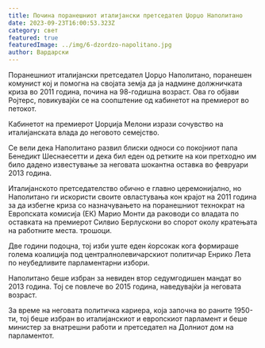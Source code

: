 ```yaml
---
title: Почина поранешниот италијански претседател Џорџо Наполитано
date: 2023-09-23T16:00:53.323Z
category: свет
featured: true
featuredImage: ../img/6-dzordzo-napolitano.jpg
author: Вардарски
---
```

Поранешниот италијански претседател Џорџо Наполитано, поранешен комунист кој и помогна на својата земја да ја надмине должничката криза во 2011 година, почина на 98-годишна возраст. Ова го објави Ројтерс, повикувајќи се на соопштение од кабинетот на премиерот во петокот.

Кабинетот на премиерот Џорџија Мелони изрази сочувство на италијанската влада до неговото семејство.

Се вели дека Наполитано развил блиски односи со покојниот папа Бенедикт Шеснаесетти и дека бил еден од ретките на кои претходно им било дадено известување за неговата шокантна оставка во февруари 2013 година.

Италијанското претседателство обично е главно церемонијално, но Наполитано ги искористи своите овластувања кон крајот на 2011 година за да избегне криза со назначувањето на поранешниот технократ на Европската комисија (ЕК) Марио Монти да раководи со владата по оставката на премиерот Силвио Берлускони во спорот околу кратењата на работните места. трошоци.

Две години подоцна, тој изби уште еден ќорсокак кога формираше голема коалиција под централнолевичарскиот политичар Енрико Лета по неубедливите парламентарни избори.

Наполитано беше избран за невиден втор седумгодишен мандат во 2013 година. Тој се повлече во 2015 година, наведувајќи ја неговата возраст.

За време на неговата политичка кариера, која започна во раните 1950-ти, тој беше избран во италијанскиот и европскиот парламент и беше министер за внатрешни работи и претседател на Долниот дом на парламентот.